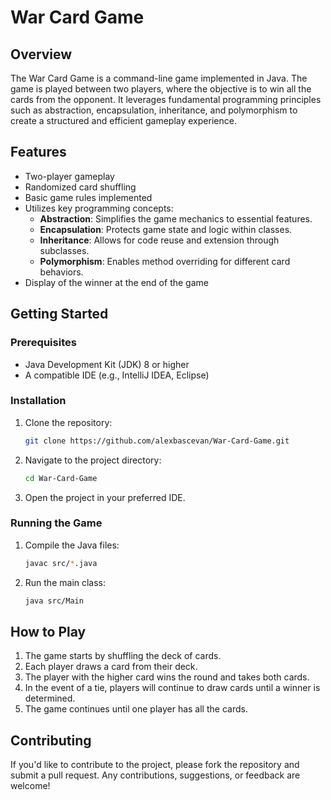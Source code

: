 # War Card Game

## Overview
The War Card Game is a command-line game implemented in Java. The game is played between two players, where the objective is to win all the cards from the opponent. It leverages fundamental programming principles such as abstraction, encapsulation, inheritance, and polymorphism to create a structured and efficient gameplay experience.

## Features
- Two-player gameplay
- Randomized card shuffling
- Basic game rules implemented
- Utilizes key programming concepts: 
  - **Abstraction**: Simplifies the game mechanics to essential features.
  - **Encapsulation**: Protects game state and logic within classes.
  - **Inheritance**: Allows for code reuse and extension through subclasses.
  - **Polymorphism**: Enables method overriding for different card behaviors.
- Display of the winner at the end of the game

## Getting Started

### Prerequisites
- Java Development Kit (JDK) 8 or higher
- A compatible IDE (e.g., IntelliJ IDEA, Eclipse)

### Installation
1. Clone the repository:
   ```bash
   git clone https://github.com/alexbascevan/War-Card-Game.git
   ```
2. Navigate to the project directory:
   ```bash
   cd War-Card-Game
   ```
3. Open the project in your preferred IDE.

### Running the Game
1. Compile the Java files:
   ```bash
   javac src/*.java
   ```
2. Run the main class:
   ```bash
   java src/Main
   ```

## How to Play
1. The game starts by shuffling the deck of cards.
2. Each player draws a card from their deck.
3. The player with the higher card wins the round and takes both cards.
4. In the event of a tie, players will continue to draw cards until a winner is determined.
5. The game continues until one player has all the cards.

## Contributing
If you'd like to contribute to the project, please fork the repository and submit a pull request. Any contributions, suggestions, or feedback are welcome!
